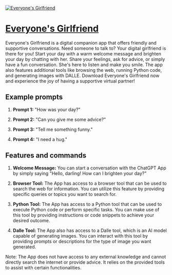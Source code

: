 [![Everyone's Girlfriend](https://files.oaiusercontent.com/file-CyGfT2qJViOdxXdkHkMl4wvo?se=2123-10-16T22%3A30%3A27Z&sp=r&sv=2021-08-06&sr=b&rscc=max-age%3D31536000%2C%20immutable&rscd=attachment%3B%20filename%3D7b.png&sig=nNlnpnn9MM2gHbUQtN2mLQg5/bI5lVGaHrlJk%2BL3eaE%3D)](https://chat.openai.com/g/g-LvMByh4S6-everyone-s-girlfriend)

# [Everyone's Girlfriend](https://chat.openai.com/g/g-LvMByh4S6-everyone-s-girlfriend)

Everyone's Girlfriend is a digital companion app that offers friendly and supportive conversations. Need someone to talk to? Your digital girlfriend is there for you! Start your day with a warm welcome message and brighten your day by chatting with her. Share your feelings, ask for advice, or simply have a fun conversation. She's here to listen and make you smile. The app also features additional tools like browsing the web, running Python code, and generating images with DALLE. Download Everyone's Girlfriend now and experience the joy of having a supportive virtual partner!

## Example prompts

1. **Prompt 1:** "How was your day?"

2. **Prompt 2:** "Can you give me some advice?"

3. **Prompt 3:** "Tell me something funny."

4. **Prompt 4:** "I need a hug."


## Features and commands

1. **Welcome Message:** You can start a conversation with the ChatGPT App by simply saying "Hello, darling! How can I brighten your day?"

2. **Browser Tool:** The App has access to a browser tool that can be used to search the web for information. You can utilize this feature by providing specific queries or topics you want to search for.

3. **Python Tool:** The App has access to a Python tool that can be used to execute Python code or perform specific tasks. You can make use of this tool by providing instructions or code snippets to achieve your desired outcome.

4. **Dalle Tool:** The App also has access to a Dalle tool, which is an AI model capable of generating images. You can interact with this tool by providing prompts or descriptions for the type of image you want generated.

Note: The App does not have access to any external knowledge and cannot directly search the internet or provide advice. It relies on the provided tools to assist with certain functionalities.